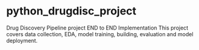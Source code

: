 # python_drugdisc_project
Drug Discovery Pipeline project
END to END Implementation
This project covers data collection, EDA, model training, building, evaluation and model deployment.